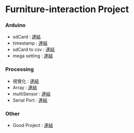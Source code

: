 # Furniture-interaction Project


### Arduino

- sdCard : [連結](http://atceiling.blogspot.tw/2017/03/arduino-sd.html)
- timestamp : [連結](http://yhhuang1966.blogspot.tw/2015/09/arduino_9.html)
- sdCard to csv : [連結](https://rydepier.wordpress.com/2015/08/07/using-an-sd-card-reader-to-store-and-retrieve-data-with-arduino/)
- mega setting : [連結](https://forum.arduino.cc/index.php?topic=165170.0)




### Processing

- 視覺化 : [連結](https://www.youtube.com/watch?v=f3CRJ2KS4zk)
- Array : [連結](https://processing.org/tutorials/2darray/)
- multiSensor : [連結](https://forum.processing.org/two/discussion/6241/receive-multiple-sensor-information-from-arduino-to-processing)
- Serial Port : [連結](https://learn.sparkfun.com/tutorials/connecting-arduino-to-processing)




### Other

- Good Project : [連結](https://www.slideshare.net/faheemnadeem/fmts-flexible-multitouch-sensortrack-pad)